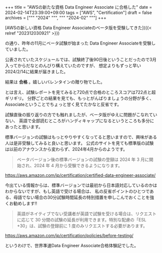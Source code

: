 +++
title = "AWSの新たな資格 Data Engineer Associate に合格した"
date = 2024-02-14T23:39:00+09:00
tags = ["AWS", "Certification"]
draft = false
archives = ["""
  "2024"
  """, """
  "2024-02"
  """]
+++

[AWSの新しい資格 Data Engineer Associateのベータ版を受験してきた]({{< relref "202312030921" >}})

の通り、昨年の11月にベータ試験が始まった Data Engineer Associateを受験していました。

公表されていたスケジュールでは、試験終了後90日後ということだったので3月入ってからだなとのんびり構えていたのですが、
想定よりもずっと早い2024/2/14に結果が届きました。

結果は ****合格**** 。嬉しいバレンタインの贈り物でした。

とは言え、試験レポートを見てみると720点で合格のところスコアは722点と超ギリギリ。
分野ごとの結果を見ても、もっとがんばりましょうの分野が多く、Associateということでちょっと甘く見てたかなと反省です。

試験直後の振り返りの方でも触れましたが、ベータ版がゆえに問題がこなれていない、
英語で全部読むところがハンディキャップになるというところも多分にあったと思います。

標準バージョンの試験はもっとやりやすくなってると思いますので、興味がある人は是非受験してみると良いと思います。
公式のサイトを見ても標準版の試験は以前のアナウンスから変わらず、2024年4月からのようです。

> ベータバージョン後の標準バージョンの試験の登録は 2024 年 3 月に開始され、2024 年 4 月から受験できるようになります。

<https://aws.amazon.com/jp/certification/certified-data-engineer-associate/>

今出ている情報からは、標準バージョンでは最初から日本語対応しているのかはわからないですが、もし英語で受ける場合は、
私の反省ポイントのひとつである、母語でない場合の30分試験時間延長の特別措置を申しこんでおくことを強くお勧めします!!

> 英語がネイティブでない受講者が英語で試験を受ける場合は、リクエストに応じて 30 分間の試験の延長が利用できます。特別な配慮の「ESL +30」は、試験の登録前に 1 度のみリクエストする必要があります。

<https://aws.amazon.com/jp/certification/policies/before-testing/>

というわけで、世界準速Data Engineer Associate合格体験記でした。

